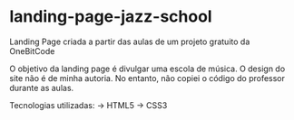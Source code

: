 # landing-page-jazz-school
 Landing Page criada a partir das aulas de um projeto gratuito da OneBitCode

 O objetivo da landing page é divulgar uma escola de música.
 O design do site não é de minha autoria. No entanto, não copiei o código do professor durante as aulas.

 Tecnologias utilizadas:
 -> HTML5
 -> CSS3